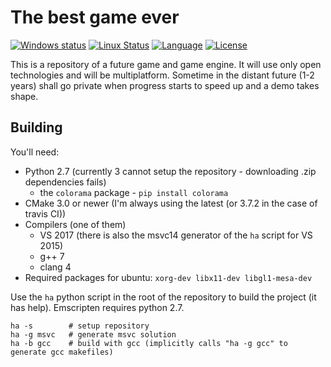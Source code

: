 # The best game ever

[![Windows status](https://ci.appveyor.com/api/projects/status/h2wfkb1y546x5tsw/branch/master?svg=true)](https://ci.appveyor.com/project/onqtam/game/branch/master)
[![Linux Status](https://travis-ci.org/onqtam/game.svg?branch=master)](https://travis-ci.org/onqtam/game)
[![Language](https://img.shields.io/badge/language-C++-blue.svg)](https://isocpp.org/)
[![License](http://img.shields.io/badge/license-MIT-blue.svg)](http://opensource.org/licenses/MIT)

This is a repository of a future game and game engine. It will use only open technologies and will be multiplatform.
Sometime in the distant future (1-2 years) shall go private when progress starts to speed up and a demo takes shape.

## Building

You'll need:

- Python 2.7 (currently 3 cannot setup the repository - downloading .zip dependencies fails)
    - the ```colorama``` package - ```pip install colorama```
- CMake 3.0 or newer (I'm always using the latest (or 3.7.2 in the case of travis CI))
- Compilers (one of them)
    - VS 2017 (there is also the msvc14 generator of the ```ha``` script for VS 2015)
    - g++ 7
    - clang 4
- Required packages for ubuntu: ```xorg-dev libx11-dev libgl1-mesa-dev```

Use the ```ha``` python script in the root of the repository to build the project (it has help). Emscripten requires python 2.7.

```
ha -s        # setup repository
ha -g msvc   # generate msvc solution
ha -b gcc    # build with gcc (implicitly calls "ha -g gcc" to generate gcc makefiles)
```
